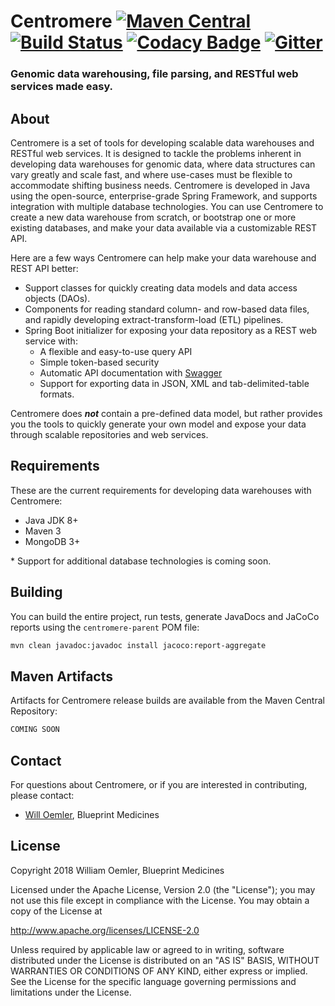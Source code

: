 # Centromere  [![Maven Central](https://maven-badges.herokuapp.com/maven-central/org.oncoblocks.centromere/centromere-core/badge.svg)](http://search.maven.org/#search%7Cga%7C1%7Cg%3A%22org.oncoblocks.centromere%22) [![Build Status](https://travis-ci.org/blueprintmedicines/centromere.svg?branch=master)](https://travis-ci.org/blueprintmedicines/centromere)  [![Codacy Badge](https://api.codacy.com/project/badge/Grade/5ab173c39407432695f6a5b268135a27)](https://www.codacy.com/app/willoemler/centromere?utm_source=github.com&amp;utm_medium=referral&amp;utm_content=blueprintmedicines/centromere&amp;utm_campaign=Badge_Grade)  [![Gitter](https://badges.gitter.im/blueprintmedicines/centromere.svg)](https://gitter.im/blueprintmedicines/centromere?utm_source=badge&utm_medium=badge&utm_campaign=pr-badge)

### Genomic data warehousing, file parsing, and RESTful web services made easy.

## About
Centromere is a set of tools for developing scalable data warehouses and RESTful web services.  It is designed to tackle the problems inherent in developing data warehouses for genomic data, where data structures can vary greatly and scale fast, and where use-cases must be flexible to accommodate shifting business needs.  Centromere is developed in Java using the open-source, enterprise-grade Spring Framework, and supports integration with multiple database technologies.  You can use Centromere to create a new data warehouse from scratch, or bootstrap one or more existing databases, and make your data available via a customizable REST API.

Here are a few ways Centromere can help make your data warehouse and REST API better:
- Support classes for quickly creating data models and data access objects (DAOs).
- Components for reading standard column- and row-based data files, and rapidly developing extract-transform-load (ETL) pipelines.
- Spring Boot initializer for exposing your data repository as a REST web service with:
  - A flexible and easy-to-use query API
  - Simple token-based security
  - Automatic API documentation with [Swagger](https://swagger.io/)
  - Support for exporting data in JSON, XML and tab-delimited-table formats.

Centromere does _**not**_ contain a pre-defined data model, but rather provides you the tools to quickly generate your own model and expose your data through scalable repositories and web services.

## Requirements

These are the current requirements for developing data warehouses with Centromere:

- Java JDK 8+
- Maven 3
- MongoDB 3+

\* Support for additional database technologies is coming soon. 

## Building

You can build the entire project, run tests, generate JavaDocs and JaCoCo reports using the `centromere-parent` POM file:

```bash
mvn clean javadoc:javadoc install jacoco:report-aggregate
```

## Maven Artifacts

Artifacts for Centromere release builds are available from the Maven Central Repository:

```xml
COMING SOON
```

## Contact

For questions about Centromere, or if you are interested in contributing, 
please contact:
  - [Will Oemler](mailto:woemler@blueprintmedicines.com), Blueprint Medicines

## License

Copyright 2018 William Oemler, Blueprint Medicines

Licensed under the Apache License, Version 2.0 (the "License");
you may not use this file except in compliance with the License.
You may obtain a copy of the License at

http://www.apache.org/licenses/LICENSE-2.0

Unless required by applicable law or agreed to in writing, software
distributed under the License is distributed on an "AS IS" BASIS,
WITHOUT WARRANTIES OR CONDITIONS OF ANY KIND, either express or implied.
See the License for the specific language governing permissions and
limitations under the License.
